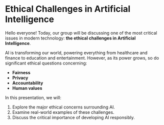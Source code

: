 # Ethical Challenges in Artificial Intelligence

Hello everyone! Today, our group will be discussing one of the most critical issues in modern technology: **the ethical challenges in Artificial Intelligence**.

AI is transforming our world, powering everything from healthcare and finance to education and entertainment. However, as its power grows, so do significant ethical questions concerning:

*   **Fairness**
*   **Privacy**
*   **Accountability**
*   **Human values**

In this presentation, we will:
1.  Explore the major ethical concerns surrounding AI.
2.  Examine real-world examples of these challenges.
3.  Discuss the critical importance of developing AI responsibly.
